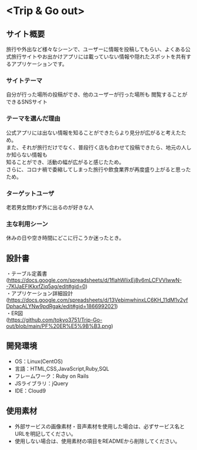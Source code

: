 # <Trip & Go out>

## サイト概要
旅行や外出など様々なシーンで、ユーザーに情報を投稿してもらい、よくある公式旅行サイトやお出かけアプリには載っていない情報や隠れたスポットを共有するアプリケーションです。

### サイトテーマ
自分が行った場所の投稿ができ、他のユーザーが行った場所も
閲覧することができるSNSサイト

### テーマを選んだ理由
公式アプリには出ない情報を知ることができたらより見分が広がると考えたため。  
また、それが旅行だけでなく、普段行く店も合わせて投稿できたら、地元の人しか知らない情報も  
知ることができ、活動の幅が広がると感じたため。  
さらに、コロナ禍で委縮してしまった旅行や飲食業界が再度盛り上がると思ったため。

### ターゲットユーザ
老若男女問わず外に出るのが好きな人

### 主な利用シーン
休みの日や空き時間にどこに行こうか迷ったとき。

## 設計書
・テーブル定義書    
       (https://docs.google.com/spreadsheets/d/1fIahWIixEj8v6mLCFVVIwwN--7KlJaEFlKkxfZiq5ag/edit#gid=0)  
・アプリケーション詳細設計        (https://docs.google.com/spreadsheets/d/13VebimwhinxLC6KH_11dM1v2yfDphacALYNw9pdRgak/edit#gid=1866992021)  
・ER図  
      (https://github.com/tokyo3751/Trip-Go-out/blob/main/PF%20ER%E5%9B%B3.png)

## 開発環境
- OS：Linux(CentOS)
- 言語：HTML,CSS,JavaScript,Ruby,SQL
- フレームワーク：Ruby on Rails
- JSライブラリ：jQuery
- IDE：Cloud9

## 使用素材
- 外部サービスの画像素材・音声素材を使用した場合は、必ずサービス名とURLを明記してください。
- 使用しない場合は、使用素材の項目をREADMEから削除してください。
